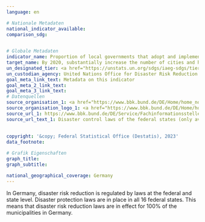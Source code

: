 ```yaml
---
language: en    

# Nationale Metadaten    
national_indicator_available:     
comparison_sdg:     
    

# Globale Metadaten    
indicator_name: Proportion of local governments that adopt and implement local disaster risk reduction strategies in line with national disaster risk reduction strategies    
target_name: By 2020, substantially increase the number of cities and human settlements adopting and implementing integrated policies and plans towards inclusion, resource efficiency, mitigation and adaptation to climate change, resilience to disasters, and develop and implement, in line with the Sendai Framework for Disaster Risk Reduction 2015-2030, holistic disaster risk management at all levels    
un_designated_tier: <a href="https://unstats.un.org/sdgs/iaeg-sdgs/tier-classification/" title="Click here for more information on the UN tier classification."  target="_blank">Tier II</a>    
un_custodian_agency: United Nations Office for Disaster Risk Reduction (UNDRR)    
goal_meta_link_text: Metadata on this indicator    
goal_meta_2_link_text:     
goal_meta_3_link_text:         
# Datenquellen
source_organisation_1: <a href="https://www.bbk.bund.de/DE/Home/home_node.html"> Federal Office of Civil Protection and Disaster Assistance </a>
source_organisation_logo_1: <a href="https://www.bbk.bund.de/DE/Home/home_node.html"><img src="https://g205sdgs.github.io/sdg-indicators/public/OrgImgEn/bbk.png" alt="Logo bbk" style="height:60px; width:148px"/></a>
source_url_1: https://www.bbk.bund.de/DE/Service/Fachinformationsstelle/RechtundVorschriften/Rechtsgrundlagen/Bundeslaender/bundeslaender_node.html
source_url_text_1: Disaster control laws of the federal states (only available in German)
    
    
copyright: '&copy; Federal Statistical Office (Destatis), 2023'    
data_footnote:     

# Grafik Eigenschaften    
graph_title: 
graph_subtitle:     

national_geographical_coverage: Germany    
---
```



In Germany, disaster risk reduction is regulated by laws at the federal and state level. Disaster protection laws are in place in all 16 federal states. This means that disaster risk reduction laws are in effect for 100% of the municipalities in Germany.